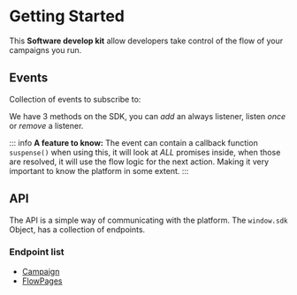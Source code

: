# Getting Started

This __Software develop kit__ allow developers take control of the flow of your campaigns you run.
## Events
Collection of events to subscribe to:

We have 3 methods on the SDK, you can *add* an always listener, listen *once* or *remove* a listener.

::: info
**A feature to know:**
The event can contain a callback function `suspense()` when using this, it will look at *ALL* promises inside, when those are resolved, it will use the flow logic for the next action. Making it very important to know the platform in some extent.
:::

## API

The API is a simple way of communicating with the platform. The `window.sdk` Object, has a collection of endpoints.

### Endpoint list
- [Campaign](./api/campaign)
- [FlowPages](./api/flowPages)